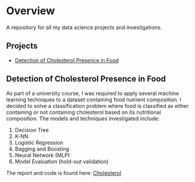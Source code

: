 # Overview
A repository for all my data science projects and investigations. 

## Projects

- [Detection of Cholesterol Presence in Food](#detection-of-cholesterol-presence-in-food)


##  Detection of Cholesterol Presence in Food
As part of a university course, I was required to apply several machine learning techniques to a dataset containing food nutrient composition. I decided to solve a classification problem where food is classified as either containing or not containing cholesterol based on its nutritional composition. The models and techniques investigated include:
1. Decision Tree
2. K-NN
3. Logistic Regression
4. Bagging and Boosting
5. Neural Network (MLP)
6. Model Evaluation (hold-out validation)

The report and code is found here: [Cholesterol](/Cholesterol)